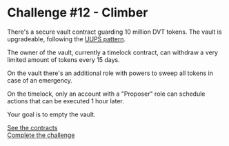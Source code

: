 # Challenge #12 - Climber
There's a secure vault contract guarding 10 million DVT tokens. The vault is upgradeable, following the [UUPS pattern](https://eips.ethereum.org/EIPS/eip-1822).

The owner of the vault, currently a timelock contract, can withdraw a very limited amount of tokens every 15 days.

On the vault there's an additional role with powers to sweep all tokens in case of an emergency.

On the timelock, only an account with a "Proposer" role can schedule actions that can be executed 1 hour later.

Your goal is to empty the vault.

[See the contracts](https://github.com/nicolasgarcia214/damn-vulnerable-defi-foundry/tree/master/src/Contracts/climber)
<br/>
[Complete the challenge](https://github.com/nicolasgarcia214/damn-vulnerable-defi-foundry/blob/master/test/Levels/climber/Climber.t.sol)
